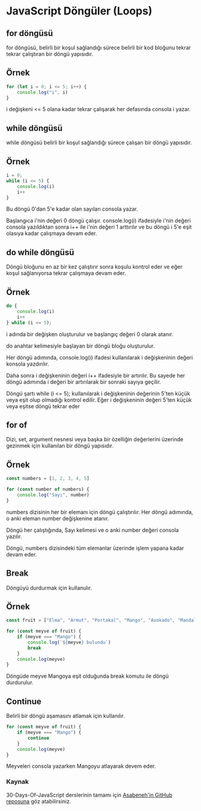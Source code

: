 # JavaScript Döngüler (Loops)

## for döngüsü
for döngüsü, belirli bir koşul sağlandığı sürece belirli bir kod bloğunu tekrar tekrar çalıştıran bir döngü yapısıdır.

## Örnek
```js
for (let i = 0; i <= 5; i++) {
    console.log("i", i)
}
```

i değişkeni <= 5 olana kadar tekrar çalışarak her defasında consola i yazar.

## while döngüsü
while döngüsü belirli bir koşul sağlandığı sürece çalışan bir döngü yapısıdır.

## Örnek
```js
i = 0;
while (i <= 5) {
    console.log(i)
    i++
}
```

Bu döngü 0'dan 5'e kadar olan sayıları consola yazar. 

Başlangıca i'nin değeri 0 döngü çalışır. console.log(i) ifadesiyle i'nin değeri consola yazıldıktan sonra i++ ile i'nin değeri 1 arttırılır ve bu döngü i 5'e eşit olasıya kadar çalışmaya devam eder.

## do while döngüsü
Döngü bloğunu en az bir kez çalıştırır sonra koşulu kontrol eder ve eğer koşul sağlanıyorsa tekrar çalışmaya devam eder.

## Örnek
```js
do {
    console.log(i)
    i++
} while (i <= 5);
```

i adında bir değişken oluşturulur ve başlangıç değeri 0 olarak atanır.

do anahtar kelimesiyle başlayan bir döngü bloğu oluşturulur.

Her döngü adımında, console.log(i) ifadesi kullanılarak i değişkeninin değeri konsola yazdırılır.

Daha sonra i değişkeninin değeri i++ ifadesiyle bir artırılır. Bu sayede her döngü adımında i değeri bir artırılarak bir sonraki sayıya geçilir.

Döngü şartı while (i <= 5); kullanılarak i değişkeninin değerinin 5'ten küçük veya eşit olup olmadığı kontrol edilir. Eğer i değişkeninin değeri 5'ten küçük veya eşitse döngü tekrar eder

## for of
Dizi, set, argument nesnesi veya başka bir özelliğin değerlerini üzerinde gezinmek için kullanılan bir döngü yapısıdır.

## Örnek
```js
const numbers = [1, 2, 3, 4, 5]

for (const number of numbers) {
    console.log("Sayı", number)
}
```
numbers dizisinin her bir elemanı için döngü çalıştırılır. Her döngü adımında, o anki eleman number değişkenine atanır.

Döngü her çalıştığında, Sayı kelimesi ve o anki number değeri consola yazılır.

Döngü, numbers dizisindeki tüm elemanlar üzerinde işlem yapana kadar devam eder.

## Break
Döngüyü durdurmak için kullanulır.

## Örnek
```js
const fruit = ["Elma", "Armut", "Portakal", "Mango", "Avokado", "Mandalina"]

for (const meyve of fruit) {
    if (meyve === "Mango") {
        console.log(`${meyve} bulundu`)
        break
    }
    console.log(meyve)
}
```
Döngüde meyve Mangoya eşit olduğunda break komutu ile döngü durdurulur.

## Continue
Belirli bir döngü aşamasını atlamak için kullanılır.
```js
for (const meyve of fruit) {
    if (meyve === "Mango") {
        continue
    }
    console.log(meyve)
}
```
Meyveleri consola yazarken Mangoyu atlayarak devem eder.

### Kaynak
30-Days-Of-JavaScript derslerinin tamamı için [Asabeneh'in GitHub reposuna](https://github.com/Asabeneh/30-Days-Of-JavaScript) göz atabilirsiniz.
